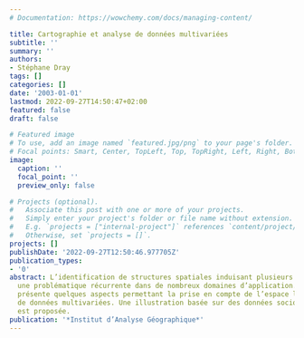 ```yaml
---
# Documentation: https://wowchemy.com/docs/managing-content/

title: Cartographie et analyse de données multivariées
subtitle: ''
summary: ''
authors:
- Stéphane Dray
tags: []
categories: []
date: '2003-01-01'
lastmod: 2022-09-27T14:50:47+02:00
featured: false
draft: false

# Featured image
# To use, add an image named `featured.jpg/png` to your page's folder.
# Focal points: Smart, Center, TopLeft, Top, TopRight, Left, Right, BottomLeft, Bottom, BottomRight.
image:
  caption: ''
  focal_point: ''
  preview_only: false

# Projects (optional).
#   Associate this post with one or more of your projects.
#   Simply enter your project's folder or file name without extension.
#   E.g. `projects = ["internal-project"]` references `content/project/deep-learning/index.md`.
#   Otherwise, set `projects = []`.
projects: []
publishDate: '2022-09-27T12:50:46.977705Z'
publication_types:
- '0'
abstract: L’identification de structures spatiales induisant plusieurs variables est
  une problématique récurrente dans de nombreux domaines d’application. Cet article
  présente quelques aspects permettant la prise en compte de l’espace lors de l’analyse
  de données multivariées. Une illustration basée sur des données socio-économiques
  est proposée.
publication: '*Institut d’Analyse Géographique*'
---
```

